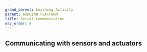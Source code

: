 ```yaml
---
grand_parent: Learning Activity
parent: ARDUINO PLATFORM
title: Serial communication
nav_order: 4
---
```

 

 Communicating with sensors and actuators
--------------------------------------------------------------------------------

